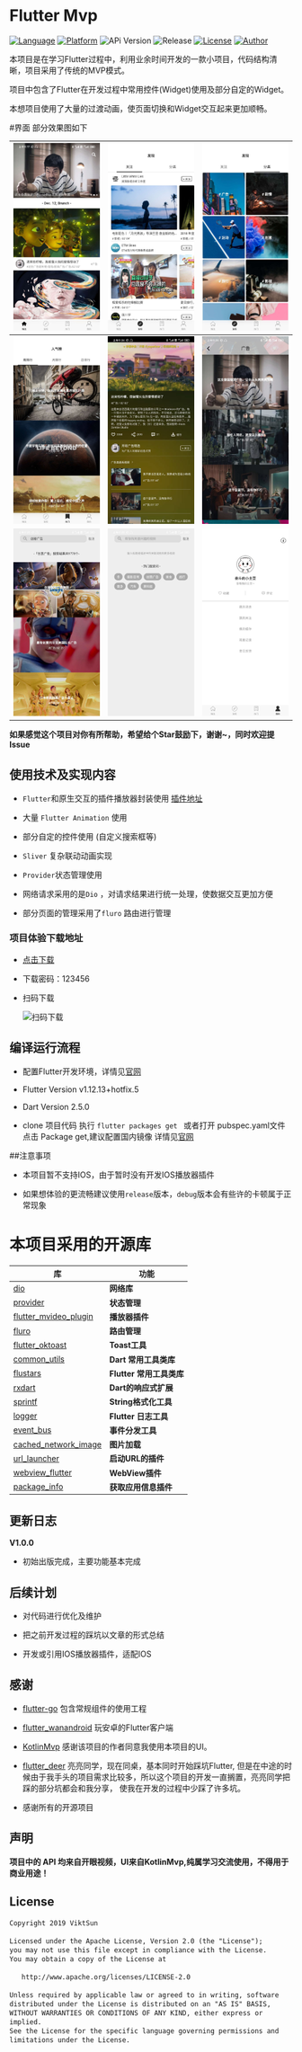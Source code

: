 # Flutter Mvp
[![Language](https://img.shields.io/badge/language-Dart%7CFlutter-orange.svg)](https://flutterchina.club/get-started/install/)
[![Platform](https://img.shields.io/badge/platform-android-orange.svg)](https://developer.android.com/)
![APi Version](https://img.shields.io/badge/API-19%2B-brightgreen.svg?style=flat)
![Release](https://img.shields.io/github/v/release/ViktSun/flutter_mvp.svg)
[![License](https://img.shields.io/github/license/ViktSun/flutter_mvp)](https://opensource.org/licenses/Apache-2.0)
[![Author](https://img.shields.io/badge/Author-viktsun-blue.svg)](http://www.sunwrite.top)

本项目是在学习Flutter过程中，利用业余时间开发的一款小项目，代码结构清晰，项目采用了传统的MVP模式。

项目中包含了Flutter在开发过程中常用控件(Widget)使用及部分自定的Widget。

本想项目使用了大量的过渡动画，使页面切换和Widget交互起来更加顺畅。

#界面
部分效果图如下
 
| ![](./preview/Screenshot_1.jpg)    |  ![](./preview/Screenshot_2.jpg)    | ![](./preview/Screenshot_3.jpg)   |
| :--------------------------------: | :---------------------------------: | :-------------------------------: |
| ![](./preview/Screenshot_4.jpg)    |  ![](./preview/Screenshot_5.jpg)    | ![](./preview/Screenshot_6.jpg)   |
| ![](./preview/Screenshot_7.jpg)    |  ![](./preview/Screenshot_8.jpg)    | ![](./preview/Screenshot_9.jpg)   |

**如果感觉这个项目对你有所帮助，希望给个Star鼓励下，谢谢~，同时欢迎提Issue**

## 使用技术及实现内容

- `Flutter`和原生交互的插件播放器封装使用 [插件地址](https://github.com/ViktSun/MVideoPlugin)

- 大量 `Flutter Animation` 使用

- 部分自定的控件使用 (自定义搜索框等)

- `Sliver` 复杂联动动画实现

- `Provider`状态管理使用

- 网络请求采用的是`Dio` ，对请求结果进行统一处理，使数据交互更加方便

- 部分页面的管理采用了`fluro` 路由进行管理

### 项目体验下载地址

- [点击下载](https://www.pgyer.com/zmFg)

- 下载密码：123456

- 扫码下载

  ![扫码下载](http://flutter.sunwrite.top/qr_download.png)
  

## 编译运行流程

- 配置Flutter开发环境，详情见[官网](https://flutterchina.club/get-started/install/)

- Flutter Version v1.12.13+hotfix.5

- Dart Version 2.5.0

- clone 项目代码 执行 `flutter packages get ` 或者打开 pubspec.yaml文件 点击 Package get,建议配置国内镜像
详情见[官网](https://flutterchina.club/get-started/install/)


##注意事项

- 本项目暂不支持IOS，由于暂时没有开发IOS播放器插件

- 如果想体验的更流畅建议使用`release`版本，`debug`版本会有些许的卡顿属于正常现象




# 本项目采用的开源库
| 库                         |          功能             |
| -------------------------- | ------------------------ |
| [dio](https://github.com/flutterchina/dio)                            | **网络库**       |
| [provider](https://github.com/rrousselGit/provider)                   | **状态管理**     |
| [flutter_mvideo_plugin](https://github.com/ViktSun/MVideoPlugin)      | **播放器插件**   |
| [fluro](https://github.com/theyakka/fluro)                            | **路由管理**     |
| [flutter_oktoast](https://github.com/OpenFlutter/flutter_oktoast)     | **Toast工具**        |
| [common_utils](https://github.com/Sky24n/common_utils)                | **Dart 常用工具类库**     |
| [flustars](https://github.com/Sky24n/flustars)                        | **Flutter 常用工具类库**  |
| [rxdart](https://github.com/ReactiveX/rxdart)                         | **Dart的响应式扩展** |
| [sprintf](https://github.com/Naddiseo/dart-sprintf)                   | **String格式化工具**   |
| [logger](https://github.com/leisim/logger.git)                        | **Flutter 日志工具**   |
| [event_bus](https://github.com/marcojakob/dart-event-bus)             | **事件分发工具**   |
| [cached_network_image](https://github.com/renefloor/flutter_cached_network_image)             | **图片加载**       |
| [url_launcher](https://github.com/flutter/plugins/tree/master/packages/url_launcher)          | **启动URL的插件**    |
| [webview_flutter](https://github.com/flutter/plugins/tree/master/packages/webview_flutter)    | **WebView插件**     |
| [package_info](https://github.com/flutter/plugins/tree/master/packages/package_info)          |**获取应用信息插件**   |

## 更新日志
 
**V1.0.0**

- 初始出版完成，主要功能基本完成



## 后续计划

- 对代码进行优化及维护

- 把之前开发过程的踩坑以文章的形式总结

- 开发或引用IOS播放器插件，适配IOS



## 感谢

- [flutter-go](https://github.com/alibaba/flutter-go) 包含常规组件的使用工程

- [flutter_wanandroid](https://github.com/Sky24n/flutter_wanandroid) 玩安卓的Flutter客户端

- [KotlinMvp](https://github.com/git-xuhao/KotlinMvp) 感谢该项目的作者同意我使用本项目的UI。

- [flutter_deer](https://github.com/simplezhli/flutter_deer) 亮亮同学，现在同桌，基本同时开始踩坑Flutter,
但是在中途的时候由于我手头的项目需求比较多，所以这个项目的开发一直搁置，亮亮同学把踩的部分坑都会和我分享，
使我在开发的过程中少踩了许多坑。

- 感谢所有的开源项目

## 声明

**项目中的 API 均来自开眼视频，UI来自KotlinMvp,纯属学习交流使用，不得用于商业用途！**



## License

	Copyright 2019 ViktSun

    Licensed under the Apache License, Version 2.0 (the "License");
    you may not use this file except in compliance with the License.
    You may obtain a copy of the License at

       http://www.apache.org/licenses/LICENSE-2.0

    Unless required by applicable law or agreed to in writing, software
    distributed under the License is distributed on an "AS IS" BASIS,
    WITHOUT WARRANTIES OR CONDITIONS OF ANY KIND, either express or implied.
    See the License for the specific language governing permissions and
    limitations under the License.
